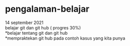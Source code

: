 # pengalaman-belajar

14 september 2021<br>
belajar git dan git hub ( progres 30%)<br>
*belajar tentang git dan git hub<br>
*mempraktekan git hub pada contoh kasus yang kita punya<br>
